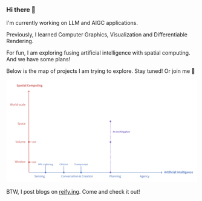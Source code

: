 ### Hi there 👋

I'm currently working on LLM and AIGC applications.

Previously, I learned Computer Graphics, Visualization and Differentiable Rendering.

For fun, I am exploring fusing artificial intelligence with spatial computing. And we have some plans!

Below is the map of projects I am trying to explore. Stay tuned! Or join me 🚀

![coordinate](./coordinate.png)

BTW, I post blogs on [reify.ing](https://reify.ing). Come and check it out!